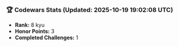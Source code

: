 ### 🏆 Codewars Stats (Updated: 2025-10-19 19:02:08 UTC)

- **Rank:** 8 kyu
- **Honor Points:** 3
- **Completed Challenges:** 1
